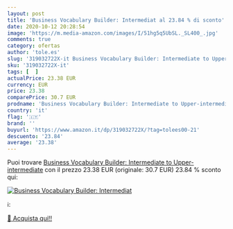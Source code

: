 ```yaml
---
layout: post
title: 'Business Vocabulary Builder: Intermediat al 23.84 % di sconto'
date: 2020-10-12 20:28:54
image: 'https://m.media-amazon.com/images/I/51hg5q5UbSL._SL400_.jpg'
comments: true
category: ofertas
author: 'tole.es'
slug: '319032722X-it Business Vocabulary Builder: Intermediate to Upper-...'
sku: '319032722X-it'
tags: [  ]
actualPrice: 23.38 EUR
currency: EUR
price: 23.38
comparePrice: 30.7 EUR
prodname: 'Business Vocabulary Builder: Intermediate to Upper-intermediate'
country: 'it'
flag: '🇮🇹'
brand: ''
buyurl: 'https://www.amazon.it/dp/319032722X/?tag=tolees00-21'
descuento: '23.84'
average: '23.38'
---
```


Puoi trovare [Business Vocabulary Builder: Intermediate to Upper-intermediate](https://www.amazon.it/dp/319032722X/?tag=tolees00-21) con il prezzo 23.38 EUR (originale: 30.7 EUR) 23.84 % sconto qui:

[![Business Vocabulary Builder: Intermediat](https://m.media-amazon.com/images/I/51hg5q5UbSL._SL400_.jpg)](https://www.amazon.it/dp/319032722X/?tag=tolees00-21)

ℹ️:


[🛒 Acquista qui!!](https://www.amazon.it/dp/319032722X/?tag=tolees00-21)
